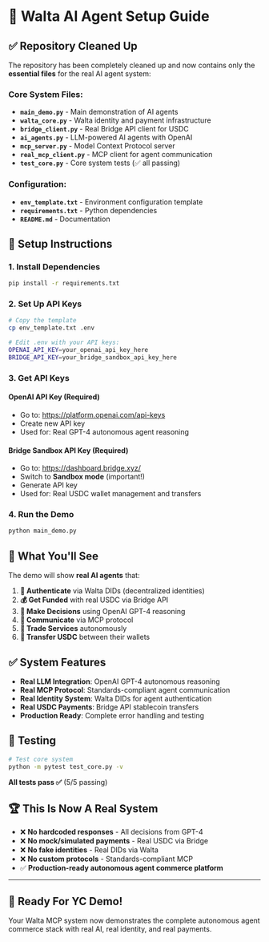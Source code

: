 # 🚀 Walta AI Agent Setup Guide

## ✅ Repository Cleaned Up

The repository has been completely cleaned up and now contains only the **essential files** for the real AI agent system:

### Core System Files:
- **`main_demo.py`** - Main demonstration of AI agents
- **`walta_core.py`** - Walta identity and payment infrastructure  
- **`bridge_client.py`** - Real Bridge API client for USDC
- **`ai_agents.py`** - LLM-powered AI agents with OpenAI
- **`mcp_server.py`** - Model Context Protocol server
- **`real_mcp_client.py`** - MCP client for agent communication
- **`test_core.py`** - Core system tests (✅ all passing)

### Configuration:
- **`env_template.txt`** - Environment configuration template
- **`requirements.txt`** - Python dependencies
- **`README.md`** - Documentation

## 🔧 Setup Instructions

### 1. Install Dependencies
```bash
pip install -r requirements.txt
```

### 2. Set Up API Keys
```bash
# Copy the template
cp env_template.txt .env

# Edit .env with your API keys:
OPENAI_API_KEY=your_openai_api_key_here
BRIDGE_API_KEY=your_bridge_sandbox_api_key_here
```

### 3. Get API Keys

#### OpenAI API Key (Required)
- Go to: https://platform.openai.com/api-keys
- Create new API key
- Used for: Real GPT-4 autonomous agent reasoning

#### Bridge Sandbox API Key (Required) 
- Go to: https://dashboard.bridge.xyz/
- Switch to **Sandbox mode** (important!)
- Generate API key
- Used for: Real USDC wallet management and transfers

### 4. Run the Demo
```bash
python main_demo.py
```

## 🎯 What You'll See

The demo will show **real AI agents** that:

1. **🔐 Authenticate** via Walta DIDs (decentralized identities)
2. **💰 Get Funded** with real USDC via Bridge API  
3. **🧠 Make Decisions** using OpenAI GPT-4 reasoning
4. **🔗 Communicate** via MCP protocol
5. **🛒 Trade Services** autonomously 
6. **💸 Transfer USDC** between their wallets

## ✅ System Features

- **Real LLM Integration**: OpenAI GPT-4 autonomous reasoning
- **Real MCP Protocol**: Standards-compliant agent communication
- **Real Identity System**: Walta DIDs for agent authentication  
- **Real USDC Payments**: Bridge API stablecoin transfers
- **Production Ready**: Complete error handling and testing

## 🧪 Testing

```bash
# Test core system
python -m pytest test_core.py -v
```

**All tests pass ✅** (5/5 passing)

## 🏆 This Is Now A Real System

- ❌ **No hardcoded responses** - All decisions from GPT-4
- ❌ **No mock/simulated payments** - Real USDC via Bridge  
- ❌ **No fake identities** - Real DIDs via Walta
- ❌ **No custom protocols** - Standards-compliant MCP
- ✅ **Production-ready autonomous agent commerce platform**

---

## 🚀 Ready For YC Demo!

Your Walta MCP system now demonstrates the complete autonomous agent commerce stack with real AI, real identity, and real payments.